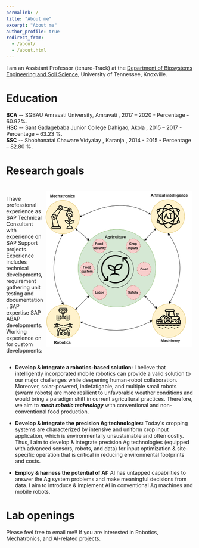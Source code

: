 ```yaml
---
permalink: /
title: "About me"
excerpt: "About me"
author_profile: true
redirect_from: 
  - /about/
  - /about.html
---
```



I am an Assistant Professor (tenure-Track) at the [Department of Biosystems Engineering and Soil Science](https://bess.tennessee.edu/), University of Tennessee, Knoxville.

# Education

**BCA** -- SGBAU Amravati University, Amravati ,             2017 – 2020     -  Percentage - 60.92%. 
<br/>
**HSC** -- Sant Gadagebaba Junior College Dahigao, Akola ,   2015 – 2017     -  Percentage – 63.23 %.
<br/>
**SSC** -- Shobhanatai Chaware Vidyalay , Karanja ,          2014 - 2015     -  Percentage – 82.80 %.

# Research goals

<p style='padding:0.0em; margin-left:0.0em; display: inline-block;'>  
<img src="/images/Vision.png" style="zoom:50%;  float:right; padding:0.8em"/>
<br> I have professional experience as SAP Technical Consultant with experience on SAP Support projects. Experience includes technical developments, requirement gathering unit testing and documentation. SAP expertise SAP ABAP developments. Working experience on for custom developments:<br>
</p>

- **Develop & integrate a robotics-based solution:** I believe that intelligently incorporated mobile robotics can provide a valid solution to our major challenges while deepening human-robot collaboration. Moreover, solar-powered, indefatigable, and multiple small robots (swarm robots) are more resilient to unfavorable weather conditions and would bring a paradigm shift in current agricultural practices. Therefore, we aim to ***mesh robotic technology*** with conventional and non-conventional food production.

- **Develop & integrate the precision Ag technologies:** Today's cropping systems are characterized by intensive and uniform crop input application, which is environmentally unsustainable and often costly. Thus, I aim to develop & integrate precision Ag technologies (equipped with advanced sensors, robots, and data) for input optimization & site-specific operation that is critical in reducing environmental footprints and costs.


- **Employ & harness the potential of AI:** AI has untapped capabilities to answer the Ag system problems and make meaningful decisions from data. I aim to introduce & implement AI in conventional Ag machines and mobile robots.


Lab openings
======
Please feel free to email me!! If you are interested in Robotics, Mechatronics, and AI-related projects.
